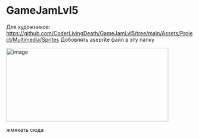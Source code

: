 # GameJamLvl5
Для художников: https://github.com/CoderLivingDeath/GameJamLvl5/tree/main/Assets/Project/Multimedia/Sprites
Добовлять aseprite файл в эту папку

<img width="435" height="197" alt="image" src="https://github.com/user-attachments/assets/050f609f-1004-443f-a628-080af7caeaac" />

жмякать сюда
